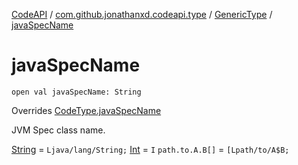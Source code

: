 [CodeAPI](../../index.md) / [com.github.jonathanxd.codeapi.type](../index.md) / [GenericType](index.md) / [javaSpecName](.)

# javaSpecName

`open val javaSpecName: String`

Overrides [CodeType.javaSpecName](../-code-type/java-spec-name.md)

JVM Spec class name.

[String](#) = `Ljava/lang/String;`
[Int](#) = `I`
`path.to.A.B[]` = `[Lpath/to/A$B;`

